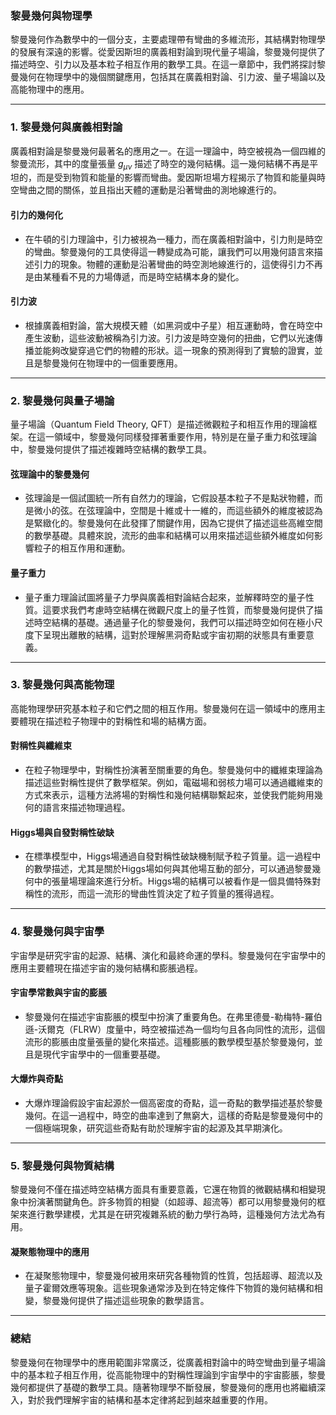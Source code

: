 ### **黎曼幾何與物理學**

黎曼幾何作為數學中的一個分支，主要處理帶有彎曲的多維流形，其結構對物理學的發展有深遠的影響。從愛因斯坦的廣義相對論到現代量子場論，黎曼幾何提供了描述時空、引力以及基本粒子相互作用的數學工具。在這一章節中，我們將探討黎曼幾何在物理學中的幾個關鍵應用，包括其在廣義相對論、引力波、量子場論以及高能物理中的應用。

---

### **1. 黎曼幾何與廣義相對論**

廣義相對論是黎曼幾何最著名的應用之一。在這一理論中，時空被視為一個四維的黎曼流形，其中的度量張量  $`g_{\mu\nu}`$  描述了時空的幾何結構。這一幾何結構不再是平坦的，而是受到物質和能量的影響而彎曲。愛因斯坦場方程揭示了物質和能量與時空彎曲之間的關係，並且指出天體的運動是沿著彎曲的測地線進行的。

#### **引力的幾何化**
- 在牛頓的引力理論中，引力被視為一種力，而在廣義相對論中，引力則是時空的彎曲。黎曼幾何的工具使得這一轉變成為可能，讓我們可以用幾何語言來描述引力的現象。物體的運動是沿著彎曲的時空測地線進行的，這使得引力不再是由某種看不見的力場傳遞，而是時空結構本身的變化。

#### **引力波**
- 根據廣義相對論，當大規模天體（如黑洞或中子星）相互運動時，會在時空中產生波動，這些波動被稱為引力波。引力波是時空幾何的扭曲，它們以光速傳播並能夠改變穿過它們的物體的形狀。這一現象的預測得到了實驗的證實，並且是黎曼幾何在物理中的一個重要應用。

---

### **2. 黎曼幾何與量子場論**

量子場論（Quantum Field Theory, QFT）是描述微觀粒子和相互作用的理論框架。在這一領域中，黎曼幾何同樣發揮著重要作用，特別是在量子重力和弦理論中，黎曼幾何提供了描述複雜時空結構的數學工具。

#### **弦理論中的黎曼幾何**
- 弦理論是一個試圖統一所有自然力的理論，它假設基本粒子不是點狀物體，而是微小的弦。在弦理論中，空間是十維或十一維的，而這些額外的維度被認為是緊緻化的。黎曼幾何在此發揮了關鍵作用，因為它提供了描述這些高維空間的數學基礎。具體來說，流形的曲率和結構可以用來描述這些額外維度如何影響粒子的相互作用和運動。

#### **量子重力**
- 量子重力理論試圖將量子力學與廣義相對論結合起來，並解釋時空的量子性質。這要求我們考慮時空結構在微觀尺度上的量子性質，而黎曼幾何提供了描述時空結構的基礎。通過量子化的黎曼幾何，我們可以描述時空如何在極小尺度下呈現出離散的結構，這對於理解黑洞奇點或宇宙初期的狀態具有重要意義。

---

### **3. 黎曼幾何與高能物理**

高能物理學研究基本粒子和它們之間的相互作用。黎曼幾何在這一領域中的應用主要體現在描述粒子物理中的對稱性和場的結構方面。

#### **對稱性與纖維束**
- 在粒子物理學中，對稱性扮演著至關重要的角色。黎曼幾何中的纖維束理論為描述這些對稱性提供了數學框架。例如，電磁場和弱核力場可以通過纖維束的方式來表示，這種方法將場的對稱性和幾何結構聯繫起來，並使我們能夠用幾何的語言來描述物理過程。

#### **Higgs場與自發對稱性破缺**
- 在標準模型中，Higgs場通過自發對稱性破缺機制賦予粒子質量。這一過程中的數學描述，尤其是關於Higgs場如何與其他場互動的部分，可以通過黎曼幾何中的張量場理論來進行分析。Higgs場的結構可以被看作是一個具備特殊對稱性的流形，而這一流形的彎曲性質決定了粒子質量的獲得過程。

---

### **4. 黎曼幾何與宇宙學**

宇宙學是研究宇宙的起源、結構、演化和最終命運的學科。黎曼幾何在宇宙學中的應用主要體現在描述宇宙的幾何結構和膨脹過程。

#### **宇宙學常數與宇宙的膨脹**
- 黎曼幾何在描述宇宙膨脹的模型中扮演了重要角色。在弗里德曼-勒梅特-羅伯遜-沃爾克（FLRW）度量中，時空被描述為一個均勻且各向同性的流形，這個流形的膨脹由度量張量的變化來描述。這種膨脹的數學模型基於黎曼幾何，並且是現代宇宙學中的一個重要基礎。

#### **大爆炸與奇點**
- 大爆炸理論假設宇宙起源於一個高密度的奇點，這一奇點的數學描述基於黎曼幾何。在這一過程中，時空的曲率達到了無窮大，這樣的奇點是黎曼幾何中的一個極端現象，研究這些奇點有助於理解宇宙的起源及其早期演化。

---

### **5. 黎曼幾何與物質結構**

黎曼幾何不僅在描述時空結構方面具有重要意義，它還在物質的微觀結構和相變現象中扮演著關鍵角色。許多物質的相變（如超導、超流等）都可以用黎曼幾何的框架來進行數學建模，尤其是在研究複雜系統的動力學行為時，這種幾何方法尤為有用。

#### **凝聚態物理中的應用**
- 在凝聚態物理中，黎曼幾何被用來研究各種物質的性質，包括超導、超流以及量子霍爾效應等現象。這些現象通常涉及到在特定條件下物質的幾何結構和相變，黎曼幾何提供了描述這些現象的數學語言。

---

### **總結**

黎曼幾何在物理學中的應用範圍非常廣泛，從廣義相對論中的時空彎曲到量子場論中的基本粒子相互作用，從高能物理中的對稱性理論到宇宙學中的宇宙膨脹，黎曼幾何都提供了基礎的數學工具。隨著物理學不斷發展，黎曼幾何的應用也將繼續深入，對於我們理解宇宙的結構和基本定律將起到越來越重要的作用。